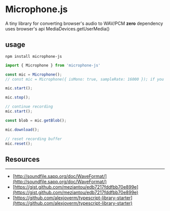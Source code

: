 # Microphone.js

A tiny library for converting browser's audio to WAV/PCM
**zero** dependency  
uses browser's api MediaDevices.getUserMedia()

## usage
```
npm install microphone-js
```

```javascript
import { Microphone } from 'microphone-js'

const mic = Microphone();
// const mic = Microphone({ isMono: true, sampleRate: 16000 }); if you yant mono 16KHz, default is stereo 44kHz

mic.start();

mic.stop();

// continue recording
mic.start();

const blob = mic.getBlob();

mic.download();

// reset recording buffer
mic.reset();    
```

## Resources
---
- [http://soundfile.sapp.org/doc/WaveFormat/](http://soundfile.sapp.org/doc/WaveFormat/)
- [https://gist.github.com/meziantou/edb7217fddfbb70e899e](https://gist.github.com/meziantou/edb7217fddfbb70e899e)
- [https://github.com/alexjoverm/typescript-library-starter](https://github.com/alexjoverm/typescript-library-starter)
